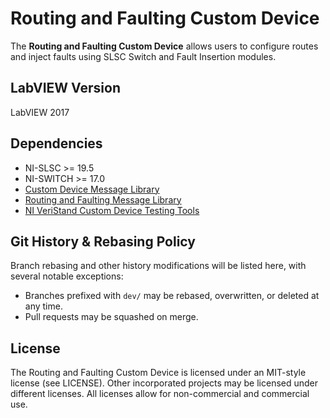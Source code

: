 # Routing and Faulting Custom Device

The **Routing and Faulting Custom Device** allows users to configure routes and inject faults using SLSC Switch and Fault Insertion modules.

## LabVIEW Version

LabVIEW 2017

## Dependencies

- NI-SLSC >= 19.5
- NI-SWITCH >= 17.0
- [Custom Device Message Library](https://github.com/ni/niveristand-custom-device-message-library)
- [Routing and Faulting Message Library](https://github.com/ni/niveristand-routing-and-faulting-message-library)
- [NI VeriStand Custom Device Testing Tools](https://github.com/ni/niveristand-custom-device-testing-tools)

## Git History & Rebasing Policy

Branch rebasing and other history modifications will be listed here, with several notable exceptions:
- Branches prefixed with `dev/` may be rebased, overwritten, or deleted at any time.
- Pull requests may be squashed on merge.

## License

The Routing and Faulting Custom Device is licensed under an MIT-style license (see LICENSE). Other incorporated projects may be licensed under different licenses. All licenses allow for non-commercial and commercial use.
